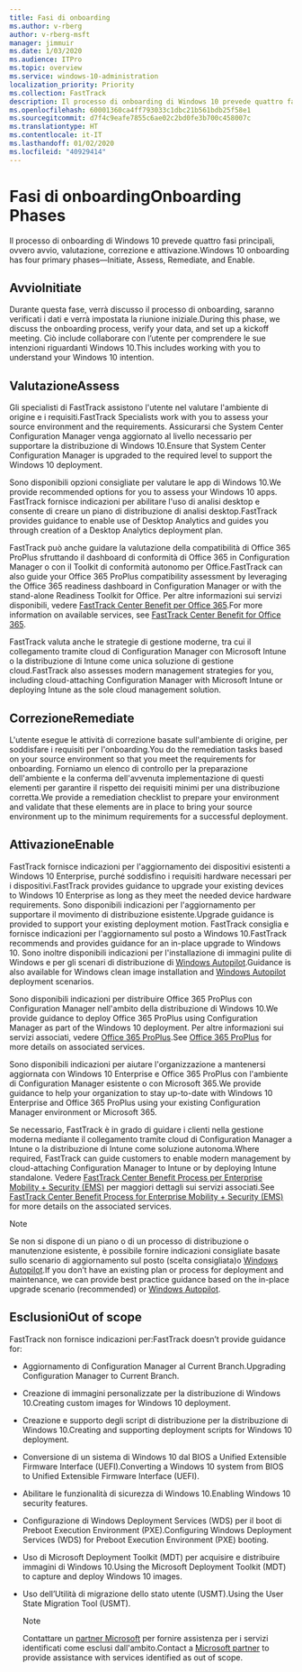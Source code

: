 ```yaml
---
title: Fasi di onboarding
ms.author: v-rberg
author: v-rberg-msft
manager: jimmuir
ms.date: 1/03/2020
ms.audience: ITPro
ms.topic: overview
ms.service: windows-10-administration
localization_priority: Priority
ms.collection: FastTrack
description: Il processo di onboarding di Windows 10 prevede quattro fasi principali, ovvero avvio, valutazione, correzione e attivazione.
ms.openlocfilehash: 60001360ca4ff793033c1dbc21b561bdb25f58e1
ms.sourcegitcommit: d7f4c9eafe7855c6ae02c2bd0fe3b700c458007c
ms.translationtype: HT
ms.contentlocale: it-IT
ms.lasthandoff: 01/02/2020
ms.locfileid: "40929414"
---
```

# <a name="onboarding-phases"></a><span data-ttu-id="2770a-103">Fasi di onboarding</span><span class="sxs-lookup"><span data-stu-id="2770a-103">Onboarding Phases</span></span>

<span data-ttu-id="2770a-104">Il processo di onboarding di Windows 10 prevede quattro fasi principali, ovvero avvio, valutazione, correzione e attivazione.</span><span class="sxs-lookup"><span data-stu-id="2770a-104">Windows 10 onboarding has four primary phases—Initiate, Assess, Remediate, and Enable.</span></span>

## <a name="initiate"></a><span data-ttu-id="2770a-105">Avvio</span><span class="sxs-lookup"><span data-stu-id="2770a-105">Initiate</span></span>

<span data-ttu-id="2770a-106">Durante questa fase, verrà discusso il processo di onboarding, saranno verificati i dati e verrà impostata la riunione iniziale.</span><span class="sxs-lookup"><span data-stu-id="2770a-106">During this phase, we discuss the onboarding process, verify your data, and set up a kickoff meeting.</span></span> <span data-ttu-id="2770a-107">Ciò include collaborare con l’utente per comprendere le sue intenzioni riguardanti Windows 10.</span><span class="sxs-lookup"><span data-stu-id="2770a-107">This includes working with you to understand your Windows 10 intention.</span></span>

## <a name="assess"></a><span data-ttu-id="2770a-108">Valutazione</span><span class="sxs-lookup"><span data-stu-id="2770a-108">Assess</span></span>

<span data-ttu-id="2770a-109">Gli specialisti di FastTrack assistono l'utente nel valutare l'ambiente di origine e i requisiti.</span><span class="sxs-lookup"><span data-stu-id="2770a-109">FastTrack Specialists work with you to assess your source environment and the requirements.</span></span> <span data-ttu-id="2770a-110">Assicurarsi che System Center Configuration Manager venga aggiornato al livello necessario per supportare la distribuzione di Windows 10.</span><span class="sxs-lookup"><span data-stu-id="2770a-110">Ensure that System Center Configuration Manager is upgraded to the required level to support the Windows 10 deployment.</span></span> 

<span data-ttu-id="2770a-111">Sono disponibili opzioni consigliate per valutare le app di Windows 10.</span><span class="sxs-lookup"><span data-stu-id="2770a-111">We provide recommended options for you to assess your Windows 10 apps.</span></span> <span data-ttu-id="2770a-112">FastTrack fornisce indicazioni per abilitare l'uso di analisi desktop e consente di creare un piano di distribuzione di analisi desktop.</span><span class="sxs-lookup"><span data-stu-id="2770a-112">FastTrack provides guidance to enable use of Desktop Analytics and guides you through creation of a Desktop Analytics deployment plan.</span></span>

<span data-ttu-id="2770a-113">FastTrack può anche guidare la valutazione della compatibilità di Office 365 ProPlus sfruttando il dashboard di conformità di Office 365 in Configuration Manager o con il Toolkit di conformità autonomo per Office.</span><span class="sxs-lookup"><span data-stu-id="2770a-113">FastTrack can also guide your Office 365 ProPlus compatibility assessment by leveraging the Office 365 readiness dashboard in Configuration Manager or with the stand-alone Readiness Toolkit for Office.</span></span> <span data-ttu-id="2770a-114">Per altre informazioni sui servizi disponibili, vedere [FastTrack Center Benefit per Office 365](O365-fasttrack-benefit-for-office-365.md).</span><span class="sxs-lookup"><span data-stu-id="2770a-114">For more information on available services, see [FastTrack Center Benefit for Office 365](O365-fasttrack-benefit-for-office-365.md).</span></span> 

<span data-ttu-id="2770a-115">FastTrack valuta anche le strategie di gestione moderne, tra cui il collegamento tramite cloud di Configuration Manager con Microsoft Intune o la distribuzione di Intune come unica soluzione di gestione cloud.</span><span class="sxs-lookup"><span data-stu-id="2770a-115">FastTrack also assesses modern management strategies for you, including cloud-attaching Configuration Manager with Microsoft Intune or deploying Intune as the sole cloud management solution.</span></span>

## <a name="remediate"></a><span data-ttu-id="2770a-116">Correzione</span><span class="sxs-lookup"><span data-stu-id="2770a-116">Remediate</span></span>

<span data-ttu-id="2770a-117">L'utente esegue le attività di correzione basate sull'ambiente di origine, per soddisfare i requisiti per l'onboarding.</span><span class="sxs-lookup"><span data-stu-id="2770a-117">You do the remediation tasks based on your source environment so that you meet the requirements for onboarding.</span></span> <span data-ttu-id="2770a-118">Forniamo un elenco di controllo per la preparazione dell'ambiente e la conferma dell'avvenuta implementazione di questi elementi per garantire il rispetto dei requisiti minimi per una distribuzione corretta.</span><span class="sxs-lookup"><span data-stu-id="2770a-118">We provide a remediation checklist to prepare your environment and validate that these elements are in place to bring your source environment up to the minimum requirements for a successful deployment.</span></span> 

## <a name="enable"></a><span data-ttu-id="2770a-119">Attivazione</span><span class="sxs-lookup"><span data-stu-id="2770a-119">Enable</span></span>

<span data-ttu-id="2770a-120">FastTrack fornisce indicazioni per l'aggiornamento dei dispositivi esistenti a Windows 10 Enterprise, purché soddisfino i requisiti hardware necessari per i dispositivi.</span><span class="sxs-lookup"><span data-stu-id="2770a-120">FastTrack provides guidance to upgrade your existing devices to Windows 10 Enterprise as long as they meet the needed device hardware requirements.</span></span> <span data-ttu-id="2770a-121">Sono disponibili indicazioni per l'aggiornamento per supportare il movimento di distribuzione esistente.</span><span class="sxs-lookup"><span data-stu-id="2770a-121">Upgrade guidance is provided to support your existing deployment motion.</span></span> <span data-ttu-id="2770a-122">FastTrack consiglia e fornisce indicazioni per l'aggiornamento sul posto a Windows 10.</span><span class="sxs-lookup"><span data-stu-id="2770a-122">FastTrack recommends and provides guidance for an in-place upgrade to Windows 10.</span></span> <span data-ttu-id="2770a-123">Sono inoltre disponibili indicazioni per l'installazione di immagini pulite di Windows e per gli scenari di distribuzione di [Windows Autopilot](EMS-onboarding-phases.md#windows-autopilot).</span><span class="sxs-lookup"><span data-stu-id="2770a-123">Guidance is also available for Windows clean image installation and [Windows Autopilot](EMS-onboarding-phases.md#windows-autopilot) deployment scenarios.</span></span> 

<span data-ttu-id="2770a-124">Sono disponibili indicazioni per distribuire Office 365 ProPlus con Configuration Manager nell'ambito della distribuzione di Windows 10.</span><span class="sxs-lookup"><span data-stu-id="2770a-124">We provide guidance to deploy Office 365 ProPlus using Configuration Manager as part of the Windows 10 deployment.</span></span> <span data-ttu-id="2770a-125">Per altre informazioni sui servizi associati, vedere [Office 365 ProPlus](O365-onboarding-and-migration.md#office-365-proplus).</span><span class="sxs-lookup"><span data-stu-id="2770a-125">See [Office 365 ProPlus](O365-onboarding-and-migration.md#office-365-proplus) for more details on associated services.</span></span>

<span data-ttu-id="2770a-126">Sono disponibili indicazioni per aiutare l'organizzazione a mantenersi aggiornata con Windows 10 Enterprise e Office 365 ProPlus con l'ambiente di Configuration Manager esistente o con Microsoft 365.</span><span class="sxs-lookup"><span data-stu-id="2770a-126">We provide guidance to help your organization to stay up-to-date with Windows 10 Enterprise and Office 365 ProPlus using your existing Configuration Manager environment or Microsoft 365.</span></span>

<span data-ttu-id="2770a-127">Se necessario, FastTrack è in grado di guidare i clienti nella gestione moderna mediante il collegamento tramite cloud di Configuration Manager a Intune o la distribuzione di Intune come soluzione autonoma.</span><span class="sxs-lookup"><span data-stu-id="2770a-127">Where required, FastTrack can guide customers to enable modern management by cloud-attaching Configuration Manager to Intune or by deploying Intune standalone.</span></span> <span data-ttu-id="2770a-128">Vedere [FastTrack Center Benefit Process per Enterprise Mobility + Security (EMS)](EMS-fasttrack-process.md) per maggiori dettagli sui servizi associati.</span><span class="sxs-lookup"><span data-stu-id="2770a-128">See [FastTrack Center Benefit Process for Enterprise Mobility + Security (EMS)](EMS-fasttrack-process.md) for more details on the associated services.</span></span>

> [!NOTE]
> <span data-ttu-id="2770a-129">Se non si dispone di un piano o di un processo di distribuzione o manutenzione esistente, è possibile fornire indicazioni consigliate basate sullo scenario di aggiornamento sul posto (scelta consigliata)o [Windows Autopilot](EMS-onboarding-phases.md#windows-autopilot).</span><span class="sxs-lookup"><span data-stu-id="2770a-129">If you don’t have an existing plan or process for deployment and maintenance, we can provide best practice guidance based on the in-place upgrade scenario (recommended) or [Windows Autopilot](EMS-onboarding-phases.md#windows-autopilot).</span></span>

## <a name="out-of-scope"></a><span data-ttu-id="2770a-130">Esclusioni</span><span class="sxs-lookup"><span data-stu-id="2770a-130">Out of scope</span></span>

<span data-ttu-id="2770a-131">FastTrack non fornisce indicazioni per:</span><span class="sxs-lookup"><span data-stu-id="2770a-131">FastTrack doesn’t provide guidance for:</span></span>

- <span data-ttu-id="2770a-132">Aggiornamento di Configuration Manager al Current Branch.</span><span class="sxs-lookup"><span data-stu-id="2770a-132">Upgrading Configuration Manager to Current Branch.</span></span>
- <span data-ttu-id="2770a-133">Creazione di immagini personalizzate per la distribuzione di Windows 10.</span><span class="sxs-lookup"><span data-stu-id="2770a-133">Creating custom images for Windows 10 deployment.</span></span>
- <span data-ttu-id="2770a-134">Creazione e supporto degli script di distribuzione per la distribuzione di Windows 10.</span><span class="sxs-lookup"><span data-stu-id="2770a-134">Creating and supporting deployment scripts for Windows 10 deployment.</span></span>
- <span data-ttu-id="2770a-135">Conversione di un sistema di Windows 10 dal BIOS a Unified Extensible Firmware Interface (UEFI).</span><span class="sxs-lookup"><span data-stu-id="2770a-135">Converting a Windows 10 system from BIOS to Unified Extensible Firmware Interface (UEFI).</span></span>
- <span data-ttu-id="2770a-136">Abilitare le funzionalità di sicurezza di Windows 10.</span><span class="sxs-lookup"><span data-stu-id="2770a-136">Enabling Windows 10 security features.</span></span> 
- <span data-ttu-id="2770a-137">Configurazione di Windows Deployment Services (WDS) per il boot di Preboot Execution Environment (PXE).</span><span class="sxs-lookup"><span data-stu-id="2770a-137">Configuring Windows Deployment Services (WDS) for Preboot Execution Environment (PXE) booting.</span></span>
- <span data-ttu-id="2770a-138">Uso di Microsoft Deployment Toolkit (MDT) per acquisire e distribuire immagini di Windows 10.</span><span class="sxs-lookup"><span data-stu-id="2770a-138">Using the Microsoft Deployment Toolkit (MDT) to capture and deploy Windows 10 images.</span></span>
- <span data-ttu-id="2770a-139">Uso dell’Utilità di migrazione dello stato utente (USMT).</span><span class="sxs-lookup"><span data-stu-id="2770a-139">Using the User State Migration Tool (USMT).</span></span>

  > [!NOTE]
  > <span data-ttu-id="2770a-140">Contattare un [partner Microsoft](https://go.microsoft.com/fwlink/?linkid=2080150) per fornire assistenza per i servizi identificati come esclusi dall'ambito.</span><span class="sxs-lookup"><span data-stu-id="2770a-140">Contact a [Microsoft partner](https://go.microsoft.com/fwlink/?linkid=2080150) to provide assistance with services identified as out of scope.</span></span>

 